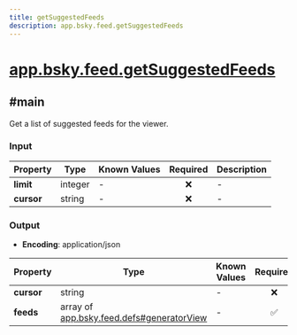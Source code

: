 ```yaml
---
title: getSuggestedFeeds
description: app.bsky.feed.getSuggestedFeeds
---
```


# [app.bsky.feed.getSuggestedFeeds](https://github.com/myConsciousness/atproto.dart/blob/main/lexicons/app/bsky/feed/getSuggestedFeeds.json)

## #main

Get a list of suggested feeds for the viewer.

### Input

| Property | Type | Known Values | Required | Description |
| --- | --- | --- | :---: | --- |
| **limit** | integer | - | ❌ | - |
| **cursor** | string | - | ❌ | - |

### Output

- **Encoding**: application/json

| Property | Type | Known Values | Required | Description |
| --- | --- | --- | :---: | --- |
| **cursor** | string | - | ❌ | - |
| **feeds** | array of [app.bsky.feed.defs#generatorView](../../../../lexicons/app/bsky/feed/defs.md#generatorview) | - | ✅ | - |
